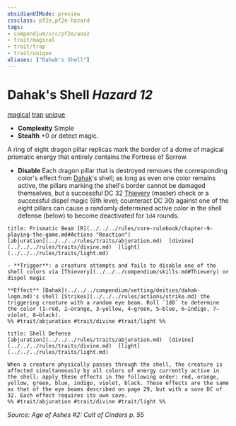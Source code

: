 ```yaml
---
obsidianUIMode: preview
cssclass: pf2e,pf2e-hazard
tags:
- compendium/src/pf2e/aoa2
- trait/magical
- trait/trap
- trait/unique
aliases: ["Dahak's Shell"]
---
```

# Dahak's Shell *Hazard 12*  
[magical](../../../Rules/traits/magical.md)  [trap](../../../Rules/traits/trap.md)  [unique](../../../Rules/traits/unique.md)  

- **Complexity** Simple
- **Stealth** +0 or detect magic.  

A ring of eight dragon pillar replicas mark the border of a dome of magical prismatic energy that entirely contains the Fortress of Sorrow.

- **Disable** Each dragon pillar that is destroyed removes the corresponding color's effect from [Dahak](../../setting/deities/dahak-logm.md)'s shell; as long as even one color remains active, the pillars marking the shell's border cannot be damaged themselves, but a successful DC 32 [Thievery](../../skills.md#Thievery) (master) check or a successful dispel magic (6th level; counteract DC 30) against one of the eight pillars can cause a randomly determined active color in the shell defense (below) to become deactivated for `1d4` rounds.  
     
```ad-embed-ability
title: Prismatic Beam [R](../../../rules/core-rulebook/chapter-9-playing-the-game.md#Actions "Reaction")
[abjuration](../../../rules/traits/abjuration.md)  [divine](../../../rules/traits/divine.md)  [light](../../../rules/traits/light.md)  

- **Trigger**: a creature attempts and fails to disable one of the shell colors via [Thievery](../../../compendium/skills.md#Thievery) or dispel magic

**Effect** [Dahak](../../../compendium/setting/deities/dahak-logm.md)'s shell [Strikes](../../../rules/actions/strike.md) the triggering creature with a random eye beam. Roll `1d8` to determine the color (1–red, 2–orange, 3–yellow, 4–green, 5–blue, 6–indigo, 7–violet, 8–black).  
%% #trait/abjuration #trait/divine #trait/light %%
```
```ad-embed-ability
title: Shell Defense
[abjuration](../../../rules/traits/abjuration.md)  [divine](../../../rules/traits/divine.md)  [light](../../../rules/traits/light.md)  

When a creature physically passes through the shell, the creature is affected simultaneously by all colors of energy currently active in the shell; apply these effects in the following order: red, orange, yellow, green, blue, indigo, violet, black. These effects are the same as that of the eye beams described on page 29, but with a save DC of 32. Each effect requires its own save.  
%% #trait/abjuration #trait/divine #trait/light %%
```

*Source: Age of Ashes #2: Cult of Cinders p. 55*
